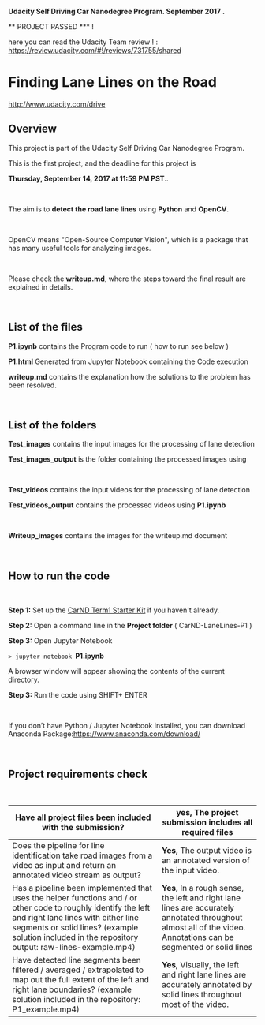 **Udacity Self Driving Car Nanodegree Program. September 2017 .**

** PROJECT PASSED *** ! 

here you can read the Udacity Team review ! : 
https://review.udacity.com/#!/reviews/731755/shared


**Finding Lane Lines on the Road**
==================================

<http://www.udacity.com/drive>

Overview
--------

This project is part of the Udacity Self Driving Car Nanodegree Program.

This is the first project, and the deadline for this project is

**Thursday, September 14, 2017 at 11:59 PM PST**..

 

The aim is to **detect the road lane lines** using **Python** and **OpenCV**.

 

OpenCV means "Open-Source Computer Vision", which is a package that has many
useful tools for analyzing images.

 

Please check the **writeup.md**, where the steps toward the final result are
explained in details.

 

List of the files
-----------------

**P1.ipynb** contains the Program code to run ( how to run see below )

**P1.html**  Generated from Jupyter Notebook containing the Code execution

**writeup.md** contains the explanation how the solutions to the problem has
been resolved.

 

List of the folders
-------------------

**Test_images** contains the input images for the processing of lane detection

**Test_images_output** is the folder containing the processed images using

 

**Test_videos** contains the input videos for the processing of lane detection

**Test_videos_output** contains the processed videos using **P1.ipynb**

 

**Writeup_images** contains the images for the writeup.md document

 

**How to run the code**
-----------------------

 

**Step 1:** Set up the [CarND Term1 Starter
Kit](https://classroom.udacity.com/nanodegrees/nd013/parts/fbf77062-5703-404e-b60c-95b78b2f3f9e/modules/83ec35ee-1e02-48a5-bdb7-d244bd47c2dc/lessons/8c82408b-a217-4d09-b81d-1bda4c6380ef/concepts/4f1870e0-3849-43e4-b670-12e6f2d4b7a7)
if you haven't already.

**Step 2:** Open a command line in the **Project folder** ( CarND-LaneLines-P1 )

**Step 3:** Open Jupyter Notebook

`> jupyter notebook `**P1.ipynb**

A browser window will appear showing the contents of the current directory.

**Step 3:** Run the code using SHIFT+ ENTER

 

If you don’t have Python / Jupyter Notebook installed, you can download Anaconda
Package:<https://www.anaconda.com/download/>

 

**Project requirements check​**
------------------------------

 

| Have all project files been included with the submission?                                                                                                                                                                                                  | **yes**, The project submission includes all required files                                                                                                       |
|------------------------------------------------------------------------------------------------------------------------------------------------------------------------------------------------------------------------------------------------------------|-------------------------------------------------------------------------------------------------------------------------------------------------------------------|
| Does the pipeline for line identification take road images from a video as input and return an annotated video stream as output?                                                                                                                           | **Yes,** The output video is an annotated version of the input video.                                                                                             |
| Has a pipeline been implemented that uses the helper functions and / or other code to roughly identify the left and right lane lines with either line segments or solid lines? (example solution included in the repository output: raw-lines-example.mp4) | **Yes,** In a rough sense, the left and right lane lines are accurately annotated throughout almost all of the video. Annotations can be segmented or solid lines |
| Have detected line segments been filtered / averaged / extrapolated to map out the full extent of the left and right lane boundaries? (example solution included in the repository: P1_example.mp4)                                                        | **Yes,** Visually, the left and right lane lines are accurately annotated by solid lines throughout most of the video.                                            |
